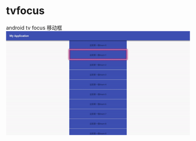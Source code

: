# tvfocus
android tv focus 移动框
![image](https://github.com/elijahjing/tvfocus/blob/master/app/gif/ezgif-5-6a0801a23dc6.gif )  

